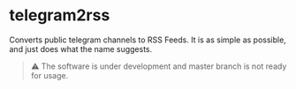 # telegram2rss
Converts public telegram channels to RSS Feeds. It is as simple as possible, and just does what the name suggests.

> :warning: The software is under development and master branch is not ready for usage.
